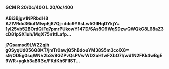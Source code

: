 #### GCM R 20/0c/400 L 20/0c/400
**ABi3Bjgv1NPRbdH8**<br/>**AZIVRdc36iufMlvpEj67Qj+ddc9YSsLw5GlIHqDYkjY=**<br/>**1yl25vb52BOrdQiFq7pmrPUkowY147D/SAs5O9WqSDzwQWQkG8L68aZ3cD81pSX1uh/MqX75n1tfLafp...**<br/><br/>
**j7Qsamsd9LW22qjh**<br/>**g0SyqUd056Q8KT/jmTr0awjQ5hBdouYM38S5m3colX8=**<br/>**s9/ODEg0sqWNk2b3v9GZPvQsPVwWD2oH1wFXbO7l/wdfN2FKk4wBgE9WR+ygkh3aBR3e/FKdKh6FlIST...**